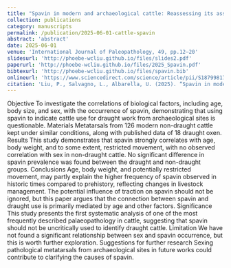 ```yaml
---
title: "Spavin in modern and archaeological cattle: Reassessing its association with traction use"
collection: publications
category: manuscripts
permalink: /publication/2025-06-01-cattle-spavin
abstract: 'abstract'
date: 2025-06-01
venue: 'International Journal of Paleopathology, 49, pp.12–20'
slidesurl: 'http://phoebe-wcliu.github.io/files/slides2.pdf'
paperurl: 'http://phoebe-wcliu.github.io/files/2025_Spavin.pdf'
bibtexurl: 'http://phoebe-wcliu.github.io/files/spavin.bib'
onlineurl: 'https://www.sciencedirect.com/science/article/pii/S187998172500004X'
citation: 'Liu, P., Salvagno, L., Albarella, U. (2025). “Spavin in modern and archaeological cattle: Reassessing its association with traction use”. International Journal of Paleopathology, 49, pp.12–20. DOI: 10.1016/j.ijpp.2025.02.003.'
---
```


Objective
To investigate the correlations of biological factors, including age, body size, and sex, with the occurrence of spavin, demonstrating that using spavin to indicate cattle use for draught work from archaeological sites is questionable.
Materials
Metatarsals from 126 modern non-draught cattle kept under similar conditions, along with published data of 18 draught oxen.
Results
This study demonstrates that spavin strongly correlates with age, body weight, and to some extent, restricted movement, with no observed correlation with sex in non-draught cattle. No significant difference in spavin prevalence was found between the draught and non-draught groups.
Conclusions
Age, body weight, and potentially restricted movement, may partly explain the higher frequency of spavin observed in historic times compared to prehistory, reflecting changes in livestock management. The potential influence of traction on spavin should not be ignored, but this paper argues that the connection between spavin and draught use is primarily mediated by age and other factors.
Significance
This study presents the first systematic analysis of one of the most frequently described palaeopathology in cattle, suggesting that spavin should not be uncritically used to identify draught cattle.
Limitation
We have not found a significant relationship between sex and spavin occurrence, but this is worth further exploration.
Suggestions for further research
Sexing pathological metatarsals from archaeological sites in future works could contribute to clarifying the causes of spavin.
